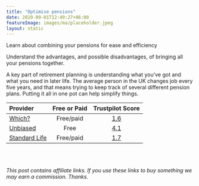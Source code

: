 ```yaml
---
title: "Optimise pensions"
date: 2020-09-01T12:49:27+06:00
featureImage: images/ma/placeholder.jpeg
layout: static
---
```


Learn about combining your pensions for ease and efficiency

Understand the advantages, and possible disadvantages, of bringing all your pensions together. 

A key part of retirement planning is understanding what you’ve got and what you need in later life. The average person in the UK changes job every five years, and that means trying to keep track of several different pension plans. Putting it all in one pot can help simplify things. 

| Provider      | Free or Paid  |  Trustpilot Score  |
| :-----------          | :--------------:      |  :--------------:         |
| [Which?](https://www.which.co.uk/money/pensions-and-retirement/personal-pensions/should-i-combine-my-pensions-a79863g1pm14#headline_4) | Free/paid | [1.6](https://www.trustpilot.com/review/www.which.co.uk) | 
| [Unbiased](https://www.unbiased.co.uk/discover/pensions-retirement/managing-a-pension/combining-your-pensions) | Free | [4.1](https://www.trustpilot.com/review/www.unbiased.co.uk) | 
| [Standard Life](https://www.standardlife.co.uk/articles/article-page/combining-your-pensions) | Free/paid | [1.7](https://www.trustpilot.com/review/www.standardlife.co.uk) | 
  

<br/><br/>

*This post contains affiliate links. If you use these links to buy something we may
earn a commission. Thanks.*






